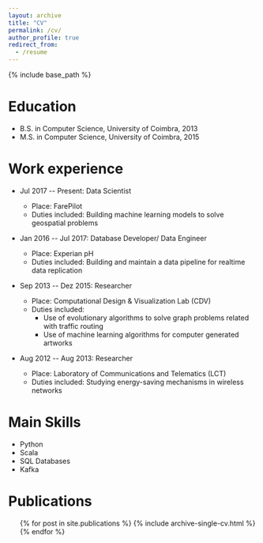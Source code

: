```yaml
---
layout: archive
title: "CV"
permalink: /cv/
author_profile: true
redirect_from:
  - /resume
---
```


{% include base_path %}

Education
======
* B.S. in Computer Science, University of Coimbra, 2013
* M.S. in Computer Science, University of Coimbra, 2015

Work experience
======
* Jul 2017 -- Present: Data Scientist
  * Place: FarePilot
  * Duties included: Building machine learning models to solve geospatial problems

* Jan 2016 -- Jul 2017: Database Developer/ Data Engineer
  * Place: Experian pH
  * Duties included: Building and maintain a data pipeline for realtime data replication

* Sep 2013 -- Dez 2015: Researcher
  * Place: Computational Design & Visualization Lab (CDV)
  * Duties included: 
    * Use of evolutionary algorithms to solve graph problems related with traffic routing
    * Use of machine learning algorithms for computer generated artworks

* Aug 2012 -- Aug 2013: Researcher
  * Place: Laboratory of Communications and Telematics (LCT)
  * Duties included: Studying energy-saving mechanisms in wireless networks
  
Main Skills
======
* Python
* Scala
* SQL Databases
* Kafka

Publications
======
  <ul>{% for post in site.publications %}
    {% include archive-single-cv.html %}
  {% endfor %}</ul>
